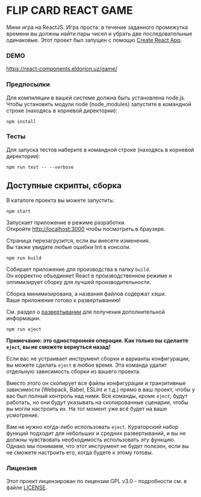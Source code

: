 # FLIP CARD REACT GAME

Мини игра на ReactJS. Игра проста: в течение заданного промежутка времени вы должны найти пары чисел и убрать две последовательные одинаковые. Этот проект был запущен с помощю [Create React App](https://github.com/facebook/create-react-app).

### DEMO

https://react-components.eldorjon.uz/game/

### Предпосылки

Для компиляции в вашей системе должна быть установлена node.js.  
Чтобы установить модули node (node_modules) запустите в командной строке (находясь в корневой директории):  
```
npm install
```

### Тесты

Для запуска тестов наберите в командной строке (находясь в корневой директории):  
```
npm run test -- --verbose
```

## Доступные скрипты, сборка

В каталоге проекта вы можете запустить:
```
npm start
```

Запускает приложение в режиме разработки.<br />
Откройте [http://localhost:3000](http://localhost:3000) чтобы посмотреть в браузере.

Страница перезагрузится, если вы внесете изменения.<br />
Вы также увидите любые ошибки lint в консоли.
```
npm run build
```

Собирает приложение для производства в папку `build`.<br />
Он корректно объединяет React в производственном режиме и оптимизирует сборку для лучшей производительности.

Сборка минимизирована, а названия файлов содержат хэши.<br />
Ваше приложение готово к развертыванию!

См. раздел о [развертывании](https://facebook.github.io/create-react-app/docs/deployment) для получения дополнительной информации.
```
npm run eject
```

**Примечание: это односторонняя операция. Как только вы сделаете `eject`, вы не сможете вернуться назад!**

Если вас не устраивает инструмент сборки и варианты конфигурации, вы можете сделать `eject` в любое время. Эта команда удалит отдельную зависимость сборки из вашего проекта.

Вместо этого он скопирует все файлы конфигурации и транзитивные зависимости (Webpack, Babel, ESLint и т.д.) прямо в ваш проект, чтобы у вас был полный контроль над ними. Все команды, кроме `eject`, будут работать, но они будут указывать на скопированные сценарии, чтобы вы могли настроить их. На тот момент уже всё будет на ваше усмотрение.

Вам не нужно когда-либо использовать `eject`. Кураторский набор функций подходит для небольших и средних развертываний, и вы не должны чувствовать необходимость использовать эту функцию. Однако мы понимаем, что этот инструмент не будет полезен, если вы не сможете настроить его, когда будете к этому готовы.

### Лицензия

Этот проект лицензирован по лицензии GPL v3.0 - подробности см. в файле [LICENSE](LICENSE).
